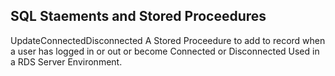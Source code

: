 ## SQL Staements and Stored Proceedures


UpdateConnectedDisconnected          A Stored Proceedure to add to record when a user has logged in or out or become Connected or Disconnected 
                                     Used in a RDS Server Environment. 
